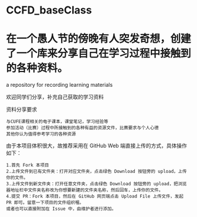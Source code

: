 # CCFD_baseClass
# 在一个愚人节的傍晚有人突发奇想，创建了一个库来分享自己在学习过程中接触到的各种资料。
a repository for recording learning materials

欢迎同学们分享，补充自己获取的学习资料  

  资料分享要求
  
    与CUFE课程相关的电子课本，课堂笔记，学习经验等  
    参加活动（比赛）过程中所接触到的各种有益的资源文件，比赛要求与个人心德  
    其他你认为值得参考学习的各种资源
   
  由于本项目体积很大，故推荐采用在 GitHub Web 端直接上传的方式，具体操作如下：

    1.首先 Fork 本项目  
    2.上传文件到已有文件夹：打开对应文件夹，点击绿色 Download 按钮旁的 upload，上传你的文件。  
    3.上传文件到新文件夹：打开任意文件夹，点击绿色 Download 按钮旁的 upload，把浏览器地址栏中文件夹名称改为你想要新建的文件夹名称，然后回车，上传你的文件。  
    4.提交 PR：Fork 本项目，然后在 GitHub 网页端点击 Upload File 上传文件，发起 PR 即可。留意一下项目的文件组织喔。  
    或者也可以直接附加在 Issue 中，由维护者进行添加。


